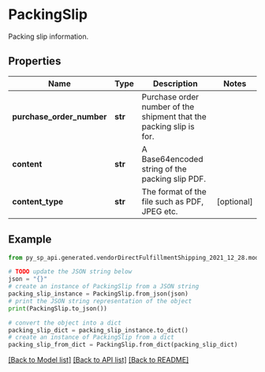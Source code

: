 # PackingSlip

Packing slip information.

## Properties

Name | Type | Description | Notes
------------ | ------------- | ------------- | -------------
**purchase_order_number** | **str** | Purchase order number of the shipment that the packing slip is for. | 
**content** | **str** | A Base64encoded string of the packing slip PDF. | 
**content_type** | **str** | The format of the file such as PDF, JPEG etc. | [optional] 

## Example

```python
from py_sp_api.generated.vendorDirectFulfillmentShipping_2021_12_28.models.packing_slip import PackingSlip

# TODO update the JSON string below
json = "{}"
# create an instance of PackingSlip from a JSON string
packing_slip_instance = PackingSlip.from_json(json)
# print the JSON string representation of the object
print(PackingSlip.to_json())

# convert the object into a dict
packing_slip_dict = packing_slip_instance.to_dict()
# create an instance of PackingSlip from a dict
packing_slip_from_dict = PackingSlip.from_dict(packing_slip_dict)
```
[[Back to Model list]](../README.md#documentation-for-models) [[Back to API list]](../README.md#documentation-for-api-endpoints) [[Back to README]](../README.md)


